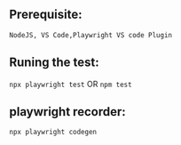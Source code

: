 ## Prerequisite:
`NodeJS, VS Code,Playwright VS code Plugin`

## Runing the test:
`npx playwright test` OR 
`npm test`

## playwright recorder: 
`npx playwright codegen`
